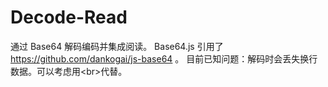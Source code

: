 # Decode-Read
通过 Base64 解码编码并集成阅读。
Base64.js 引用了 https://github.com/dankogai/js-base64 。
目前已知问题：解码时会丢失换行数据。可以考虑用\<br\>代替。
